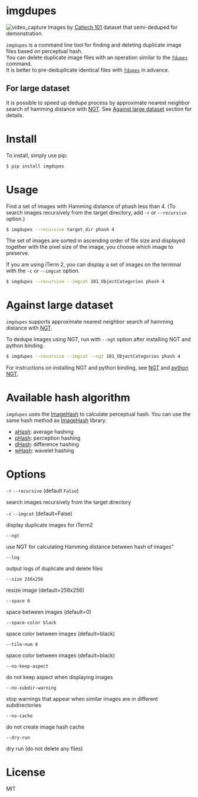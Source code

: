 # imgdupes

![video_capture](video_capture.gif)
Images by [Caltech 101] dataset that semi-deduped for demonstration.

`imgdupes` is a command line tool for finding and deleting duplicate image files based on perceptual hash.  
You can delete duplicate image files with an operation similar to the [`fdupes`] command.  
It is better to pre-deduplicate identical files with [`fdupes`] in advance.


## For large dataset

It is possible to speed up dedupe process by approximate nearest neighbor search of hamming distance with [NGT].
See [Against large dataset](#Against_large_dataset) section for details.


# Install

To install, simply use pip:

```bash
$ pip install imgdupes
```


# Usage

Find a set of images with Hamming distance of phash less than 4.
(To search images recursively from the target directory, add `-r` or `--recursive` option.)

```bash
$ imgdupes --recursive target_dir phash 4
```

The set of images are sorted in ascending order of file size and displayed together with the pixel size of the image, you choose which image to preserve.

If you are using iTerm 2, you can display a set of images on the terminal with the `-c` or `--imgcat` option.

```bash
$ imgdupes --recursive --imgcat 101_ObjectCategories phash 4
```


# Against large dataset

`imgdupes` supports approximate nearest neighbor search of hamming distance with [NGT].

To dedupe images using NGT, run with `--ngt` option after installing NGT and python binding.

```bash
$ imgdupes --recursive --imgcat --ngt 101_ObjectCategories phash 4
```

For instructions on installing NGT and python binding, see [NGT] and [python NGT].


# Available hash algorithm

`imgdupes` uses the [ImageHash] to calculate perceptual hash.
You can use the same hash method as [ImageHash] library.

- [aHash]: average hashing
- [pHash]: perception hashing
- [dHash]: difference hashing
- [wHash]: wavelet hashing


# Options

`-r` `--recursive` (default `False`)

search images recursively from the target directory

`-c` `--imgcat` (default=False)

display duplicate images for iTerm2

`--ngt`

use NGT for calculating Hamming distance between hash of images"

`--log`

output logs of duplicate and delete files

`--size 256x256`

resize image (default=256x256)

`--space 0`

space between images (default=0)

`--space-color black`

space color between images (default=black)

`--tile-num 8`

space color between images (default=black)

`--no-keep-aspect`

do not keep aspect when displaying images

`--no-subdir-warning`

stop warnings that appear when similar images are in different subdirectories

`--no-cache`

do not create image hash cache

`--dry-run`

dry run (do not delete any files)


# License

MIT

[`fdupes`]: (https://github.com/adrianlopezroche/fdupes)
[Caltech 101]: http://www.vision.caltech.edu/Image_Datasets/Caltech101/
[ImageHash]: https://github.com/JohannesBuchner/imagehash
[aHash]: http://www.hackerfactor.com/blog/index.php?/archives/432-Looks-Like-It.html
[pHash]: http://www.hackerfactor.com/blog/index.php?/archives/432-Looks-Like-It.html
[dHash]: http://www.hackerfactor.com/blog/index.php?/archives/529-Kind-of-Like-That.html
[wHash]: https://fullstackml.com/2016/07/02/wavelet-image-hash-in-python/
[NGT]: https://github.com/yahoojapan/NGT
[python NGT]: https://github.com/yahoojapan/NGT/tree/master/python
